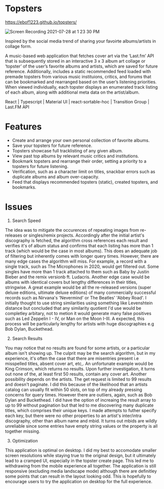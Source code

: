 # Topsters 

https://ebof1223.github.io/topsters/

![Screen Recording 2021-07-28 at 1 23 30 PM](https://user-images.githubusercontent.com/66833914/127378471-500b7e22-4e99-4f0f-ac64-909f0bd97c5a.gif)

Inspired by the social media trend of sharing your favoirte albums/artists in collage form. 

A music-based web application that fetches cover art via the ‘Last.fm’ API that is subsequently stored in an interactive 3 x 3 album art collage or ‘topster’ of the user’s favorite albums and artists, which are saved for future reference. Additionally, includes a static recommended feed loaded with premade topsters from various music instituions, critics, and forums that can be bookmarked and rearranged based on the user’s listening priorities. When viewed individually, each topster displays an enumerated track listing of each album, along with additional meta data on the artist/album.



  React |
  Typescript |
  Material UI |
  react-sortable-hoc |
  Transition Group |
  Last.FM API
  
  # Features
  * Create and arrange your own personal collection of favorite albums.
  * Save your topsters for future reference.
  * Topsters showcase full tracklisting of any given album.
  * View past top albums by relevant music critics and institutions.
  * Bookmark topsters and rearrange their order, setting a priority to a topsters for future listening.
  * Verification, such as a character limit on titles, snackbar errors such as duplicate albums and album over-capacity.
  * Feed that displays recommended topsters (static), created topsters, and bookmarks.
  
  # Issues
  
  1. Search Speed

  The idea was to mitigate the occurences of repeating images from re-releases or singles/remix projects. Accordingly after the initial artist's discography is fetched, the algorithm cross references each result and verifies it's of album status and confirms that each listing has more than 1 track (which would be the case in most albums). This does an adequate job of filtering but inherently comes with longer query times. However, there are many edge cases the algorithm will miss. For example, a record with a single track, such as The Microphones in 2020, would get filtered out. Some singles have more than 1 track attached to them such as Baby by Justin Bieber and the remix versionb ft. Ludacris. Another edge case would be albums with identical covers but lengthy differences in their titles, stringwise. A great example would be all the re-released versions (super deluxe editions, ultimate deluxe editions) of many commercially successful records such as Nirvana's 'Nevermind' or The Beatles' 'Abbey Road'. I initially thought to use string similarities using something like Levenshtein distance but concluded that any similarity quotient I'd use would be completley arbitary, not to metion it would generate many false positives such as Led Zeppelin I - IV, or Man on the Moon I-III. A expected, this process will be particularly lengthy for artists with huge discographies e.g Bob Dylan, Buckethead.
  
 2. Search Results
 
  You may notice that no results are found for some artists, or a particular album isn't showing up. The culprit may be the search algorithm, but in my experience, it's often the case that there are misentries present i.e misspelled titles, absent cover art, etc,. An unfortunate example would be King Crimson, which returns no results. Upon further investigation, it turns out none of the, at least first 50 results, contain any cover art. Another possibility depends on the artists. The get request is limited to 99 results and doesn't paginate. I did this because of the likelihood that an artists catalog can usually fit within 50 slots, on top of my already pressing concerns for query times. However there are outliers, again, such as Bob Dylan and Buckethead. I did have the option of increaing the result array to up to 99 without pagination but that led to me discovering many duplicate titles, which comprises their unique keys. I made attempts to futher specify each key, but there were no other properties to an artist's inter/intra discography, other than album name and mbid. It turns out mbids are wildly unreliable since some entries have empty string values or the property is all together missing.
 

 3. Optimization

  This application is optimal on desktop. I did my best to accomodate smaller screen resolutions while staying true to the original design, but it ultimately lead to a cramped UI, especially in the topster create page. This led me to withdrawing from the mobile experience all together. The application is still responsive (excluding media landscape mode) although there are definitley some points that can result in the layout looking odd.  This is hopefully to encourage users to try the application on desktop for the full experience. 
